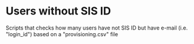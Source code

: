 # Users without SIS ID

Scripts that checks how many users have not SIS ID but have e-mail (i.e. "login_id") based on a "provisioning.csv" file
